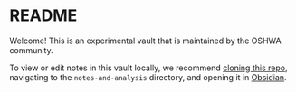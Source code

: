 # README

Welcome! This is an experimental vault that is maintained by the OSHWA community. 

To view or edit notes in this vault locally, we recommend [cloning this repo](https://docs.github.com/en/repositories/creating-and-managing-repositories/cloning-a-repository#cloning-a-repository), navigating to the `notes-and-analysis` directory, and opening it in [Obsidian](https://obsidian.md/download).
